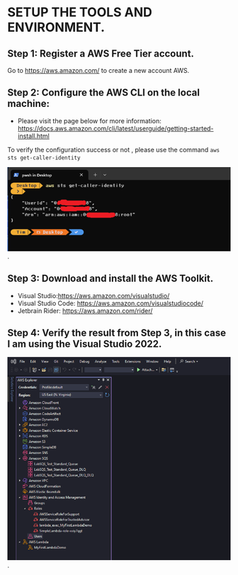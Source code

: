 # SETUP THE TOOLS AND ENVIRONMENT.

## Step 1: Register a AWS Free Tier account.
Go to https://aws.amazon.com/ to create a new account AWS.

## Step 2: Configure the AWS CLI on the local machine:
- Please visit the page below for more information:
https://docs.aws.amazon.com/cli/latest/userguide/getting-started-install.html

To verify the configuration success or not , please use the command `aws sts get-caller-identity`

![veriry cli](/lab1/images/lab1_check_cli.png).

## Step 3: Download and install the AWS Toolkit.
- Visual Studio:https://aws.amazon.com/visualstudio/
- Visual Studio Code: https://aws.amazon.com/visualstudiocode/
- Jetbrain Rider: https://aws.amazon.com/rider/

## Step 4: Verify the result from **Step 3**, in this case I am using the Visual Studio 2022.
![veriry on visual studio](/lab1/images/lab_1_visual_studio.png).